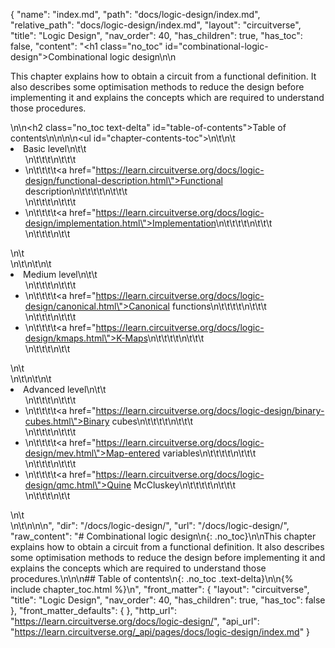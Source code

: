 {
  "name": "index.md",
  "path": "docs/logic-design/index.md",
  "relative_path": "docs/logic-design/index.md",
  "layout": "circuitverse",
  "title": "Logic Design",
  "nav_order": 40,
  "has_children": true,
  "has_toc": false,
  "content": "<h1 class=\"no_toc\" id=\"combinational-logic-design\">Combinational logic design</h1>\n\n<p>This chapter explains how to obtain a circuit from a functional definition. It also describes some optimisation methods to reduce the design before implementing it and explains the concepts which are required to understand those procedures.</p>\n\n<h2 class=\"no_toc text-delta\" id=\"table-of-contents\">Table of contents</h2>\n\n<!-- -*- engine:django -*- -->\n\n<ul id=\"chapter-contents-toc\">\n\t\n\t<li>Basic level\n\t\t<ul>\n\t\t\t\n\t\t\t<li>\n\t\t\t\t<a href=\"https://learn.circuitverse.org/docs/logic-design/functional-description.html\">Functional description</a>\n\t\t\t\t\n\t\t\t</li>\n\t\t\t\n\t\t\t<li>\n\t\t\t\t<a href=\"https://learn.circuitverse.org/docs/logic-design/implementation.html\">Implementation</a>\n\t\t\t\t\n\t\t\t</li>\n\t\t\t\n\t\t</ul>\n\t</li>\n\t\n\t\n\t<li>Medium level\n\t\t<ul>\n\t\t\t\n\t\t\t<li>\n\t\t\t\t<a href=\"https://learn.circuitverse.org/docs/logic-design/canonical.html\">Canonical functions</a>\n\t\t\t\t\n\t\t\t</li>\n\t\t\t\n\t\t\t<li>\n\t\t\t\t<a href=\"https://learn.circuitverse.org/docs/logic-design/kmaps.html\">K-Maps</a>\n\t\t\t\t\n\t\t\t</li>\n\t\t\t\n\t\t</ul>\n\t</li>\n\t\n\t\n\t<li>Advanced level\n\t\t<ul>\n\t\t\t\n\t\t\t<li>\n\t\t\t\t<a href=\"https://learn.circuitverse.org/docs/logic-design/binary-cubes.html\">Binary cubes</a>\n\t\t\t\t\n\t\t\t</li>\n\t\t\t\n\t\t\t<li>\n\t\t\t\t<a href=\"https://learn.circuitverse.org/docs/logic-design/mev.html\">Map-entered variables</a>\n\t\t\t\t\n\t\t\t</li>\n\t\t\t\n\t\t\t<li>\n\t\t\t\t<a href=\"https://learn.circuitverse.org/docs/logic-design/qmc.html\">Quine McCluskey</a>\n\t\t\t\t\n\t\t\t</li>\n\t\t\t\n\t\t</ul>\n\t</li>\n\t\n</ul>\n\n",
  "dir": "/docs/logic-design/",
  "url": "/docs/logic-design/",
  "raw_content": "# Combinational logic design\n{: .no_toc}\n\nThis chapter explains how to obtain a circuit from a functional definition. It also describes some optimisation methods to reduce the design before implementing it and explains the concepts which are required to understand those procedures.\n\n\n## Table of contents\n{: .no_toc .text-delta}\n\n{% include chapter_toc.html %}\n",
  "front_matter": {
    "layout": "circuitverse",
    "title": "Logic Design",
    "nav_order": 40,
    "has_children": true,
    "has_toc": false
  },
  "front_matter_defaults": {
  },
  "http_url": "https://learn.circuitverse.org/docs/logic-design/",
  "api_url": "https://learn.circuitverse.org/_api/pages/docs/logic-design/index.md"
}